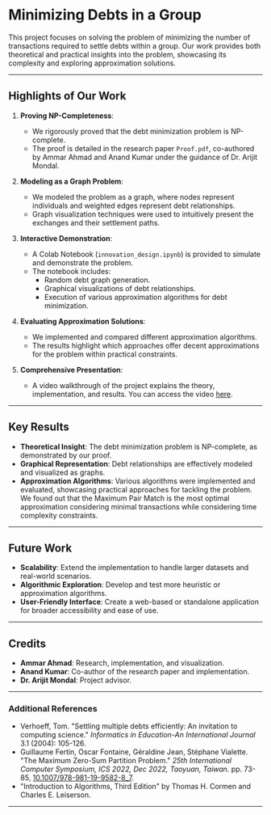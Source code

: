 # Minimizing Debts in a Group

This project focuses on solving the problem of minimizing the number of transactions required to settle debts within a group. Our work provides both theoretical and practical insights into the problem, showcasing its complexity and exploring approximation solutions.

---

## Highlights of Our Work

1. **Proving NP-Completeness**:
   - We rigorously proved that the debt minimization problem is NP-complete.
   - The proof is detailed in the research paper `Proof.pdf`, co-authored by Ammar Ahmad and Anand Kumar under the guidance of Dr. Arijit Mondal.

2. **Modeling as a Graph Problem**:
   - We modeled the problem as a graph, where nodes represent individuals and weighted edges represent debt relationships.
   - Graph visualization techniques were used to intuitively present the exchanges and their settlement paths.

3. **Interactive Demonstration**:
   - A Colab Notebook (`innovation_design.ipynb`) is provided to simulate and demonstrate the problem.
   - The notebook includes:
     - Random debt graph generation.
     - Graphical visualizations of debt relationships.
     - Execution of various approximation algorithms for debt minimization.

4. **Evaluating Approximation Solutions**:
   - We implemented and compared different approximation algorithms.
   - The results highlight which approaches offer decent approximations for the problem within practical constraints.

5. **Comprehensive Presentation**:
   - A video walkthrough of the project explains the theory, implementation, and results. You can access the video [here](https://drive.google.com/file/d/1rnxwr4caF9Bz_vF38rGbftq8Qh2tHPGO/view?usp=sharing).
---

## Key Results
- **Theoretical Insight**: The debt minimization problem is NP-complete, as demonstrated by our proof.
- **Graphical Representation**: Debt relationships are effectively modeled and visualized as graphs.
- **Approximation Algorithms**: Various algorithms were implemented and evaluated, showcasing practical approaches for tackling the problem. We found out that the Maximum Pair Match is the most optimal approximation considering minimal transactions while considering time complexity constraints.

---

## Future Work
- **Scalability**: Extend the implementation to handle larger datasets and real-world scenarios.
- **Algorithmic Exploration**: Develop and test more heuristic or approximation algorithms.
- **User-Friendly Interface**: Create a web-based or standalone application for broader accessibility and ease of use.

---

## Credits
- **Ammar Ahmad**: Research, implementation, and visualization.
- **Anand Kumar**: Co-author of the research paper and implementation.
- **Dr. Arijit Mondal**: Project advisor.

---
### Additional References
- Verhoeff, Tom. "Settling multiple debts efficiently: An invitation to computing science." *Informatics in Education-An International Journal* 3.1 (2004): 105-126.
- Guillaume Fertin, Oscar Fontaine, Géraldine Jean, Stéphane Vialette. "The Maximum Zero-Sum Partition Problem." *25th International Computer Symposium, ICS 2022, Dec 2022, Taoyuan, Taiwan.* pp. 73-85, [10.1007/978-981-19-9582-8_7](https://doi.org/10.1007/978-981-19-9582-8_7).
- "Introduction to Algorithms, Third Edition" by Thomas H. Cormen and Charles E. Leiserson.

---
